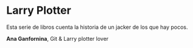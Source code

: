 # Larry Plotter

Esta serie de libros cuenta la historia de un jacker de los que hay pocos.

**Ana Ganfornina**, Git & Larry plotter lover
